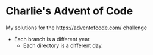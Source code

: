 # Charlie's Advent of Code

My solutions for the https://adventofcode.com/ challenge

- Each branch is a different year.
  - Each directory is a different day.
